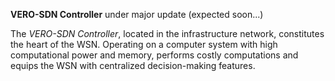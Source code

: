 **VERO-SDN Controller**
 under major update (expected soon...)

The *VERO-SDN Controller*, located in the infrastructure network, constitutes the heart of the WSN. 
Operating on a computer system with high computational power and memory, performs costly computations and equips the WSN with centralized decision-making features. 

